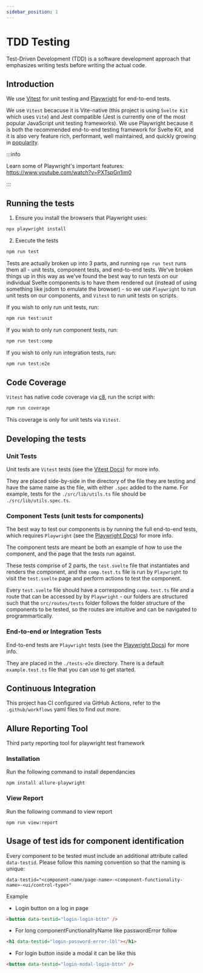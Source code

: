```yaml
---
sidebar_position: 1
---
```



# TDD Testing

Test-Driven Development (TDD) is a software development approach that emphasizes writing tests before writing the actual code.

## Introduction

We use [Vitest](https://vitest.dev/) for unit testing and [Playwright](https://playwright.dev/) for end-to-end tests.

We use `Vitest` becacuse it is Vite-native (this project is using `Svelte Kit` which uses `Vite`) and Jest compatible
(Jest is currently one of the most popular JavaScript unit testing frameworks). We use Playwright because it is both the
recommended end-to-end testing framework for Svelte Kit, and it is also very feature rich, performant, well maintained,
and quickly growing in [popularity](https://openbase.com/js/playwright/insights).

:::info

Learn some of Playwright's important features: https://www.youtube.com/watch?v=PXTspGn1im0

:::

## Running the tests

1. Ensure you install the browsers that Playwright uses:

```bash
npx playwright install
```

2. Execute the tests

```bash
npm run test
```

Tests are actually broken up into 3 parts, and running `npm run test` runs them all - unit tests, component tests, and
end-to-end tests. We've broken things up in this way as we've found the best way to run tests on our individual
Svelte components is to have them rendered out (instead of using something like jsdom to emulate the browser) - so we
use `Playwright` to run unit tests on our components, and `Vitest` to run unit tests on scripts.

If you wish to only run unit tests, run:

```bash
npm run test:unit
```

If you wish to only run component tests, run:

```bash
npm run test:comp
```

If you wish to only run integration tests, run:

```bash
npm run test:e2e
```

## Code Coverage

`Vitest` has native code coverage via [c8](https://github.com/bcoe/c8), run the script with:

```bash
npm run coverage
```

This coverage is only for unit tests via `Vitest`.

## Developing the tests

### Unit Tests

Unit tests are `Vitest` tests (see the [Vitest Docs](https://vitest.dev/api/)) for more info.

They are placed side-by-side in the directory of the file they are testing and have the same name as the file, with
either `.spec` added to the name. For example, tests for the `./src/lib/utils.ts` file should be
`./src/lib/utils.spec.ts`.

### Component Tests (unit tests for components)

The best way to test our components is by running the full end-to-end tests, which requires `Playwright`
(see the [Playwright Docs](https://playwright.dev/docs/intro)) for more info.

The component tests are meant be both an example of how to use the component, and the page that the tests run against.

These tests comprise of 2 parts, the `test.svelte` file that instantiates and renders the component, and the
`comp.test.ts` file is run by `Playwright` to visit the `test.svelte` page and perform actions to test the component.

Every `test.svelte` file should have a corresponding `comp.test.ts` file and a route that can be accessed by
by `Playwright` - our folders are structured such that the `src/routes/tests` folder follows the folder structure of the
components to be tested, so the routes are intuitive and can be navigated to programmartically.

### End-to-end or Integration Tests

End-to-end tests are `Playwright` tests (see the [Playwright Docs](https://playwright.dev/docs/intro)) for more info.

They are placed in the `./tests-e2e` directory. There is a default `example.test.ts` file that you can use to get started.

## Continuous Integration

This project has CI configured via GitHub Actions, refer to the `.github/workflows` yaml files to find out more.

## Allure Reporting Tool

Third party reporting tool for playwright test framework

### Installation

Run the following command to install dependancies

    npm install allure-playwright
  
### View Report 

Run the following command to view report

    npm run view:report
  

## Usage of test ids for component identification

Every component to be tested must include an additional attribute called `data-testid`.
Please follow this naming convention so that the naming is unique:

```
data-testid="<component-name/page-name>-<component-functionality-name>-<ui/control-type>"
```

Example

-   Login button on a log in page

```HTML
<button data-testid="login-login-bttn" />
```

-   For long componentFunctionalityName like passwordError follow

```HTML
<h1 data-testid="login-password-error-lbl"></h1>
```

-   For login button inside a modal it can be like this

```HTML
<button data-testid="login-modal-login-bttn" />
```


